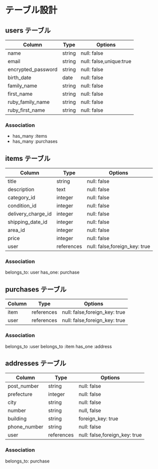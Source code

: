 # テーブル設計

## users テーブル

| Column             | Type   | Options     |
| ------------------ | ------ | ----------- |
| name               | string | null: false |
| email              | string | null: false,unique:true|
| encrypted_password | string | null: false |
| birth_date         | date   | null: false |
| family_name        | string | null: false |
| first_name         | string | null: false |
| ruby_family_name   | string | null: false |
| ruby_first_name    | string | null: false |

### Association

- has_many :items
- has_many :purchases

## items テーブル

| Column                 | Type   | Options     |
| ------------------     | ------ | ----------- |
| title                  | string | null: false |
| description            | text   | null: false |
| category_id            | integer | null: false |
| condition_id           | integer | null: false |
| delivery_charge_id     | integer | null: false |
| shipping_date_id       | integer | null: false |
| area_id                | integer | null: false |
| price                  | integer    | null: false |
| user                   | references | null: false,foreign_key: true|

### Association
belongs_to: user
has_one: purchase


## purchases テーブル
| Column             | Type   | Options     |
| ------------------ | ------ | ----------- |
| item           | references  | null: false,foreign_key: true|
| user           | references  | null: false,foreign_key: true|

### Association
belongs_to :user
belongs_to :item
has_one :address


## addresses テーブル

| Column             | Type   | Options     |
| ------------------ | ------ | ----------- |
| post_number        | string  | null: false |
| prefecture         | integer | null: false |
| city               | string  | null: false |
| number             | string  | null, false |
| building           | string  |foreign_key: true|
| phone_number       | string  | null: false |
| user               | references  | null: false,foreign_key: true|

### Association
belongs_to: purchase